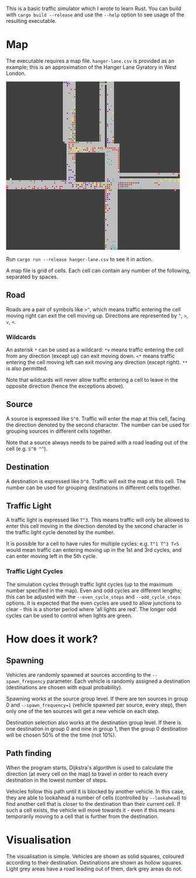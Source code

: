 This is a basic traffic simulator which I wrote to learn Rust. You can build with `cargo build --release` and use the `--help` option to see usage of the resulting executable.

# Map

The executable requires a map file. `hanger-lane.csv` is provided as an example; this is an approximation of the Hanger Lane Gyratory in West London. 

![Screenshot](demo.gif)

Run `cargo run --release hanger-lane.csv` to see it in action.

A map file is grid of cells. Each cell can contain any number of the following, separated by spaces.

## Road

Roads are a pair of symbols like `>^`, which means traffic entering the cell moving right can exit the cell moving up. Directions are represented by `^`, `>`, `v`, `<`.

### Wildcards
An asterisk `*` can be used as a wildcard: `*v` means traffic entering the cell from any direction (except up) can exit moving down. `<*` means traffic entering the cell moving left can exit moving any direction (except right). `**` is also permitted.

Note that wildcards will never allow traffic entering a cell to leave in the opposite direction (hence the exceptions above).

## Source

A source is expressed like `S^0`. Traffic will enter the map at this cell, facing the direction denoted by the second character. The number can be used for grouping sources in different cells together.

Note that a source always needs to be paired with a road leading out of the cell (e.g. `S^0 ^^`).

## Destination

A destination is expressed like `D^0`. Traffic will exit the map at this cell. The number can be used for grouping destinations in different cells together.

## Traffic Light

A traffic light is expressed like `T^3`. This means traffic will only be allowed to enter this cell moving in the direction denoted by the second character in the traffic light cycle denoted by the number.

It is possible for a cell to have rules for multiple cycles: e.g. `T^1 T^3 T<5` would mean traffic can entering moving up in the 1st and 3rd cycles, and can enter moving left in the 5th cycle.

### Traffic Light Cycles

The simulation cycles through traffic light cycles (up to the maximum number specified in the map). Even and odd cycles are different lengths; this can be adjusted with the `--even_cycle_steps` and `--odd_cycle_steps` options. It is expected that the even cycles are used to allow junctions to clear - this is a shorter period where 'all lights are red'. The longer odd cycles can be used to control when lights are green.

# How does it work?

## Spawning
Vehicles are randomly spawned at sources according to the `--spawn_frequency` parameter. Each vehicle is randomly assigned a destination (destinations are chosen with equal probability).

Spawning works at the source group level. If there are ten sources in group 0 and `--spawn_frequency=1` (vehicle spawned per source, every step), then only one of the ten sources will get a new vehicle on each step.

Destination selection also works at the destination group level. If there is one destination in group 0 and nine in group 1, then the group 0 destination will be chosen 50% of the the time (not 10%).

## Path finding
When the program starts, Dijkstra's algorithm is used to calculate the direction (at every cell on the map) to travel in order to reach every destination in the lowest number of steps.

Vehicles follow this path until it is blocked by another vehicle. In this case, they are able to lookahead a number of cells (controlled by `--lookahead`) to find another cell that is closer to the destination than their current cell. If such a cell exists, the vehicle will move towards it - even if this means temporarily moving to a cell that is further from the destination.

# Visualisation

The visualisation is simple. Vehicles are shown as solid squares, coloured according to their destination. Destinations are shown as hollow squares. Light grey areas have a road leading out of them, dark grey areas do not.
